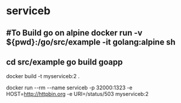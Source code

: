 # serviceb


#To Build go on alpine
docker run -v ${pwd}:/go/src/example -it golang:alpine sh
---
cd src/example
go build goapp
--


docker build -t myserviceb:2 .

docker run --rm --name serviceb -p 32000:1323 -e HOST=http://httpbin.org -e URI=/status/503 myserviceb:2
